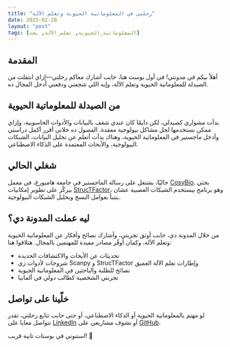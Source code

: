 ```yaml
---
title: "رحلتي في المعلوماتية الحيوية وتعلم الآلة"  
date: 2025-02-28  
layout: "post"  
tags: [المعلوماتية_الحيوية, تعلم_الآلة, بحث]  
---
```


## المقدمة  

أهلاً بيكم في مدونتي! في أول بوست هنا، حابب أشارك معاكم رحلتي—إزاي انتقلت من الصيدلة للمعلوماتية الحيوية وتعلم الآلة، وإيه اللي شجعني ودفعني أدخل المجال ده.  

## من الصيدلة للمعلوماتية الحيوية  

بدأت مشواري كصيدلي، لكن دايمًا كان عندي شغف بالبيانات والأدوات الحاسوبية، وإزاي ممكن نستخدمها لحل مشاكل بيولوجية معقدة. الفضول ده خلاني أقرر أكمل دراستي وأدخل ماجستير في المعلوماتية الحيوية، وهناك بدأت أتعلم عن تحليل البيانات، الشبكات البيولوجية، والأبحاث المعتمدة على الذكاء الاصطناعي.  

## شغلي الحالي  

حاليًا، بشتغل على رسالة الماجستير في جامعة هامبورغ، في معمل [CosyBio](https://www.cosy.bio/). بحثي بيركّز على تطوير إمكانيات [StrucTFactor](https://apps.cosy.bio/StrucTFactor/)، وهو برنامج بيستخدم الشبكات العصبية عشان يتنبأ بعوامل النسخ ويحليل الشبكات البيولوجية.  

## ليه عملت المدونة دي؟  

من خلال المدونة دي، حابب أوثق تجربتي، وأشارك نصائح وأفكار عن المعلوماتية الحيوية وتعلم الآلة، وكمان أوفّر مصادر مفيدة للمهتمين بالمجال. هتلاقوا هنا:  

- تحديثات عن الأبحاث والاكتشافات الجديدة  
- شروحات لأدوات زي Scanpy و StrucTFactor وإطارات تعلم الآلة العميق  
- نصائح للطلبة والباحثين في المعلوماتية الحيوية  
- تجربتي الشخصية كطالب دولي في ألمانيا  

## خلّينا على تواصل  

لو مهتم بالمعلوماتية الحيوية أو الذكاء الاصطناعي، أو حتى حابب تتابع رحلتي، تقدر تتواصل معايا على [LinkedIn](https://linkedin.com/in/yourlinkedin) أو تشوف مشاريعي على [GitHub](https://github.com/yourusername).  

استنوني في بوستات تانية قريب! 🚀  